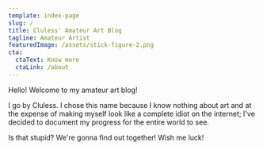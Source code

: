 ```yaml
---
template: index-page
slug: /
title: Cluless' Amateur Art Blog
tagline: Amateur Artist
featuredImage: /assets/stick-figure-2.png
cta:
  ctaText: Know more
  ctaLink: /about
---
```

Hello! Welcome to my amateur art blog!

I go by Cluless. I chose this name because I know nothing about art and at the expense of making myself look like a complete idiot on the internet; I've decided to document my progress for the entire world to see.

Is that stupid? We're gonna find out together! Wish me luck!